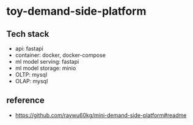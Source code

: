 # toy-demand-side-platform

## Tech stack
- api: fastapi
- container: docker, docker-compose
- ml model serving: fastapi
- ml model storage: minio
- OLTP: mysql
- OLAP: mysql

## reference
- https://github.com/raywu60kg/mini-demand-side-platform#readme